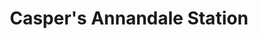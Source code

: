 ---
title: "Casper's Annandale Station"
url: /hilliards/caspers-annandale-station/
shop: convenience
---